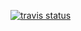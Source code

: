 [![travis status](https://travis-ci.org/wighawag/spriter.svg)](https://travis-ci.org/wighawag/spriter)

